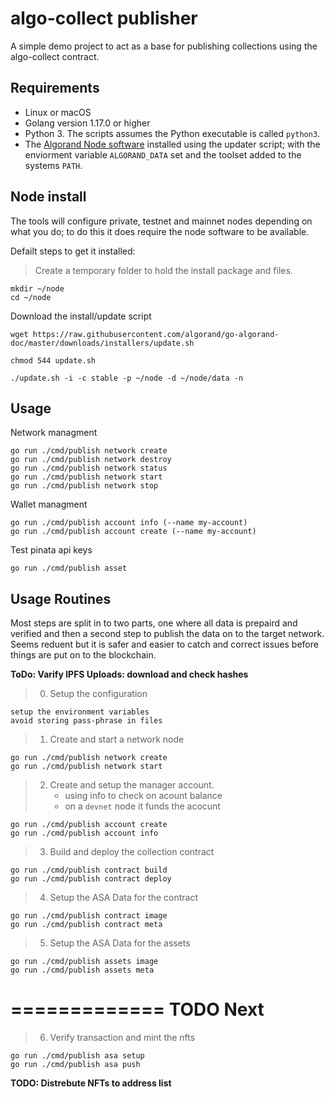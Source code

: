 # algo-collect publisher

A simple demo project to act as a base for publishing collections using the algo-collect contract.

## Requirements

- Linux or macOS
- Golang version 1.17.0 or higher
- Python 3. The scripts assumes the Python executable is called `python3`.
- The [Algorand Node software][algorand-install] installed using the updater script; with the enviorment variable `ALGORAND_DATA` set and the toolset added to the systems `PATH`.

[algorand-install]: https://developer.algorand.org/docs/run-a-node/setup/install/

## Node install

The tools will configure private, testnet and mainnet nodes depending on what you do; to do this it does require the node software to be available.

Defailt steps to get it installed:

> Create a temporary folder to hold the install package and files.

```
mkdir ~/node
cd ~/node
```

Download the install/update script

```
wget https://raw.githubusercontent.com/algorand/go-algorand-doc/master/downloads/installers/update.sh
```

```
chmod 544 update.sh
```

```
./update.sh -i -c stable -p ~/node -d ~/node/data -n
```

## Usage

Network managment

```
go run ./cmd/publish network create
go run ./cmd/publish network destroy
go run ./cmd/publish network status
go run ./cmd/publish network start
go run ./cmd/publish network stop
```

Wallet managment

```
go run ./cmd/publish account info (--name my-account)
go run ./cmd/publish account create (--name my-account)
```

Test pinata api keys

```
go run ./cmd/publish asset
```

## Usage Routines

Most steps are split in to two parts, one where all data is prepaird and verified and then a second step to publish the data on to the target network. Seems reduent but it is safer and easier to catch and correct issues before things are put on to the blockchain.

**ToDo: Varify IPFS Uploads: download and check hashes**

> 0. Setup the configuration

```
setup the environment variables
avoid storing pass-phrase in files
```

> 1. Create and start a network node

```
go run ./cmd/publish network create
go run ./cmd/publish network start
```

> 2. Create and setup the manager account.
>    - using info to check on acount balance
>    - on a `devnet` node it funds the acocunt

```
go run ./cmd/publish account create
go run ./cmd/publish account info
```

> 3. Build and deploy the collection contract

```
go run ./cmd/publish contract build
go run ./cmd/publish contract deploy
```

> 4. Setup the ASA Data for the contract

```
go run ./cmd/publish contract image
go run ./cmd/publish contract meta
```

> 5. Setup the ASA Data for the assets

```
go run ./cmd/publish assets image
go run ./cmd/publish assets meta
```

=============
**TODO Next**
=============

> 6. Verify transaction and mint the nfts

```
go run ./cmd/publish asa setup
go run ./cmd/publish asa push
```

**TODO: Distrebute NFTs to address list**
